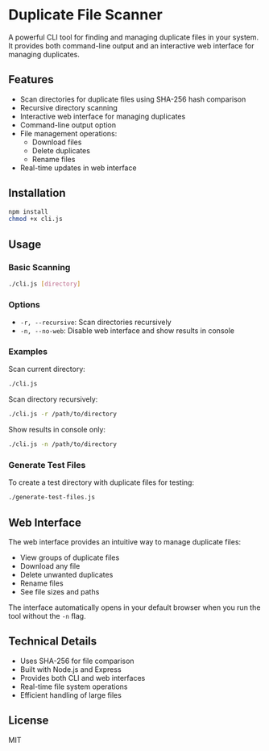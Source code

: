 # Duplicate File Scanner

A powerful CLI tool for finding and managing duplicate files in your system. It provides both command-line output and an interactive web interface for managing duplicates.

## Features

- Scan directories for duplicate files using SHA-256 hash comparison
- Recursive directory scanning
- Interactive web interface for managing duplicates
- Command-line output option
- File management operations:
  - Download files
  - Delete duplicates
  - Rename files
- Real-time updates in web interface

## Installation

```bash
npm install
chmod +x cli.js
```

## Usage

### Basic Scanning

```bash
./cli.js [directory]
```

### Options

- `-r, --recursive`: Scan directories recursively
- `-n, --no-web`: Disable web interface and show results in console

### Examples

Scan current directory:
```bash
./cli.js
```

Scan directory recursively:
```bash
./cli.js -r /path/to/directory
```

Show results in console only:
```bash
./cli.js -n /path/to/directory
```

### Generate Test Files

To create a test directory with duplicate files for testing:

```bash
./generate-test-files.js
```

## Web Interface

The web interface provides an intuitive way to manage duplicate files:

- View groups of duplicate files
- Download any file
- Delete unwanted duplicates
- Rename files
- See file sizes and paths

The interface automatically opens in your default browser when you run the tool without the `-n` flag.

## Technical Details

- Uses SHA-256 for file comparison
- Built with Node.js and Express
- Provides both CLI and web interfaces
- Real-time file system operations
- Efficient handling of large files

## License

MIT